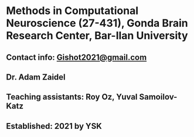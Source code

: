 
# Methods in Computational Neuroscience (27-431), Gonda Brain Research Center, Bar-Ilan University
## Contact info: Gishot2021@gmail.com
## Dr. Adam Zaidel
## Teaching assistants: Roy Oz, Yuval Samoilov-Katz

## Established: 2021 by YSK
